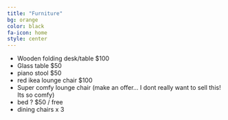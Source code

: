 ```yaml
---
title: "Furniture"
bg: orange
color: black
fa-icon: home
style: center
---
```


- Wooden folding desk/table $100
- Glass table $50
- piano stool $50
- red ikea lounge chair $100
- Super comfy lounge chair (make an offer... I dont really want to sell this! Its so comfy)
- bed ? $50 / free
- dining chairs x 3

